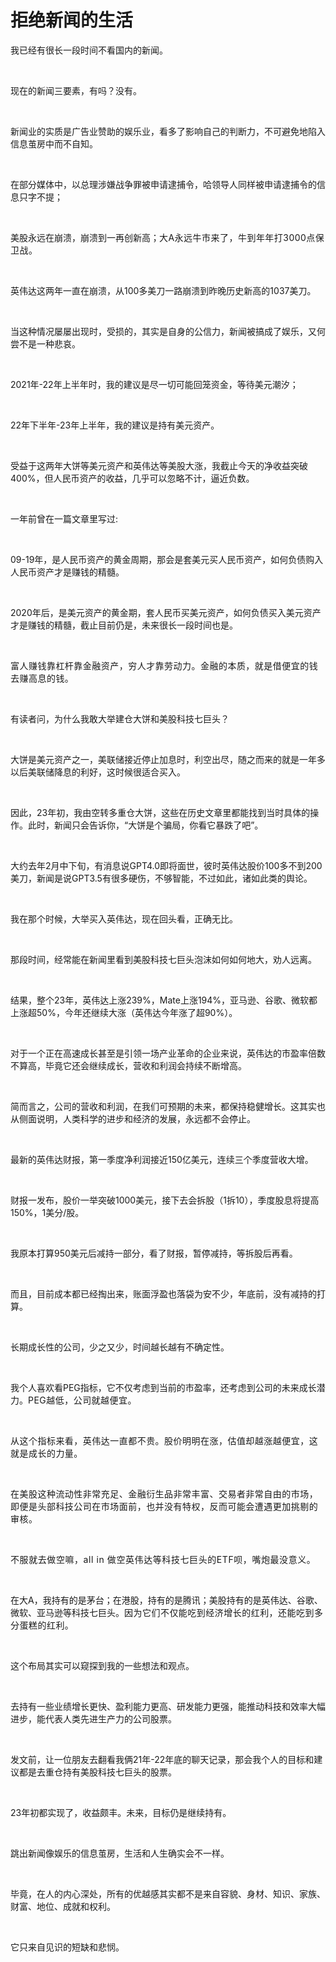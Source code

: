 # 拒绝新闻的生活

<p style="visibility: visible;">我已经有很长一段时间不看国内的新闻。</p><p style="visibility: visible;"><br style="visibility: visible;"></p><p style="visibility: visible;">现在的新闻三要素，有吗？没有。</p><p style="visibility: visible;"><br style="visibility: visible;"></p><p style="visibility: visible;">新闻业的实质是广告业赞助的娱乐业，看多了影响自己的判断力，不可避免地陷入信息茧房中而不自知。</p><p style="visibility: visible;"><br style="visibility: visible;"></p><p style="visibility: visible;">在部分媒体中，以总理涉嫌战争罪被申请逮捕令，哈领导人同样被申请逮捕令的信息只字不提；</p><p style="visibility: visible;"><br style="visibility: visible;"></p><p style="visibility: visible;">美股永远在崩溃，崩溃到一再创新高；<span style="background-color: transparent; letter-spacing: 0.034em; caret-color: var(--weui-BRAND); visibility: visible;">大A永远牛市来了，牛到年年打3000点保卫战。</span></p><p style="visibility: visible;"><br style="visibility: visible;"></p><p style="visibility: visible;">英伟达这两年一直在崩溃，从100多美刀一路崩溃到昨晚历史新高的1037美刀。</p><p style="visibility: visible;"><br style="visibility: visible;"></p><p style="visibility: visible;">当这种情况屡屡出现时，受损的，其实是自身的公信力，新闻被搞成了娱乐，又何尝不是一种悲哀。</p><p style="visibility: visible;"><br style="visibility: visible;"></p><p style="visibility: visible;">2021年-22年上半年时，我的建议是尽一切可能回笼资金，等待美元潮汐；</p><p style="visibility: visible;"><br style="visibility: visible;"></p><p style="visibility: visible;">22年下半年-23年上半年，我的建议是持有美元资产。</p><p style="visibility: visible;"><br style="visibility: visible;"></p><p style="visibility: visible;">受益于这两年大饼等美元资产和英伟达等美股大涨，我截止今天的净收益突破400%，但人民币资产的收益，几乎可以忽略不计，逼近负数。</p><p style="visibility: visible;"><br style="visibility: visible;"></p><p style="visibility: visible;">一年前曾在一篇文章里写过:</p><p style="visibility: visible;"><br style="visibility: visible;"></p><p style="visibility: visible;">09-19年，是人民币资产的黄金周期，那会是套美元买人民币资产，如何负债购入人民币资产才是赚钱的精髓。</p><p style="visibility: visible;"><br style="visibility: visible;"></p><p style="visibility: visible;">2020年后，是美元资产的黄金期，套人民币买美元资产，如何负债买入美元资产才是赚钱的精髓，截止目前仍是，未来很长一段时间也是。</p><p style="visibility: visible;"><span style="background-color: transparent; letter-spacing: 0.034em; caret-color: var(--weui-BRAND); visibility: visible;"><br style="visibility: visible;"></span></p><p style="visibility: visible;"><span style="background-color: transparent; letter-spacing: 0.034em; caret-color: var(--weui-BRAND); visibility: visible;">富人赚钱靠杠杆靠金融资产，穷人才靠劳动力。金融的本质，就是借便宜的钱去赚高息的钱。</span></p><p style="visibility: visible;"><br style="visibility: visible;"></p><p style="visibility: visible;">有读者问，为什么我敢大举建仓大饼和美股科技七巨头？</p><p style="visibility: visible;"><br style="visibility: visible;"></p><p style="visibility: visible;">大饼是美元资产之一，美联储接近停止加息时，利空出尽，随之而来的就是一年多以后美联储降息的利好，这时候很适合买入。</p><p style="visibility: visible;"><br style="visibility: visible;"></p><p style="visibility: visible;">因此，23年初，我由空转多重仓大饼，这些在历史文章里都能找到当时具体的操作。此时，新闻只会告诉你，“大饼是个骗局，你看它暴跌了吧”。</p><p><br></p><p>大约去年2月中下旬，有消息说GPT4.0即将面世，彼时英伟达股价100多不到200美刀，新闻是说GPT3.5有很多硬伤，不够智能，不过如此，诸如此类的舆论。</p><p><br></p><p>我在那个时候，大举买入英伟达，现在回头看，正确无比。</p><p><br></p><p>那段时间，经常能在新闻里看到美股科技七巨头泡沫如何如何地大，劝人远离。</p><p><br></p><p>结果，整个23年，英伟达上涨239%，Mate上涨194%，亚马逊、谷歌、微软都上涨超50%，今年还继续大涨（英伟达今年涨了超90%）。</p><p><br></p><p>对于一个正在高速成长甚至是引领一场产业革命的企业来说，英伟达的市盈率倍数不算高，毕竟它还会继续成长，营收和利润会持续不断增高。</p><p><br></p><p>简而言之，公司的营收和利润，在我们可预期的未来，都保持稳健增长。这其实也从侧面说明，人类科学的进步和经济的发展，永远都不会停止。</p><p><br></p><p>最新的英伟达财报，第一季度净利润接近150亿美元，连续三个季度营收大增。</p><p><br></p><p>财报一发布，股价一举突破1000美元，接下去会拆股（1拆10），季度股息将提高150%，1美分/股。</p><p><br></p><p>我原本打算950美元后减持一部分，看了财报，暂停减持，等拆股后再看。</p><p><br></p><p>而且，目前成本都已经掏出来，账面浮盈也落袋为安不少，年底前，没有减持的打算。</p><p><br></p><p>长期成长性的公司，少之又少，时间越长越有不确定性。</p><p><br></p><p>我个人喜欢看PEG指标，它不仅考虑到当前的市盈率，还考虑到公司的未来成长潜力。<span style="background-color: transparent;letter-spacing: 0.034em;caret-color: var(--weui-BRAND);">PEG越低，公司就越便宜。</span></p><p><span style="background-color: transparent;letter-spacing: 0.034em;caret-color: var(--weui-BRAND);"><br></span></p><p><span style="background-color: transparent;letter-spacing: 0.034em;caret-color: var(--weui-BRAND);">从这个指标来看，英伟达一直都不贵。股价明明在涨，估值却越涨越便宜，这就是成长的力量。</span></p><p><span style="background-color: transparent;letter-spacing: 0.034em;caret-color: var(--weui-BRAND);"><br></span></p><p><span style="background-color: transparent;letter-spacing: 0.034em;caret-color: var(--weui-BRAND);">在美股这种流动性非常充足、金融衍生品非常丰富、交易者非常自由的市场，即便是头部科技公司在市场面前，也并没有特权，反而可能会遭遇更加挑剔的审核。</span></p><p><span style="background-color: transparent;letter-spacing: 0.034em;caret-color: var(--weui-BRAND);"><br></span></p><p><span style="letter-spacing: 0.578px;">不服就去做空嘛，all in 做空英伟达等科技七巨头的ETF呗，嘴炮最没意义。</span></p><p><br></p><p>在大A，我持有的是茅台；在港股，持有的是腾讯；美股持有的是英伟达、谷歌、微软、亚马逊等科技七巨头。<span style="background-color: transparent;caret-color: var(--weui-BRAND);letter-spacing: 0.034em;">因为它们不仅能吃到经济增长的红利，还能吃到多分蛋糕的红利。</span></p><p><br></p><p>这个布局其实可以窥探到我的一些想法和观点。</p><p><br></p><p>去持有一些业绩增长更快、盈利能力更高、研发能力更强，能推动科技和效率大幅进步，能代表人类先进生产力的公司股票。</p><p><br></p><p>发文前，让一位朋友去翻看我俩21年-22年底的聊天记录，那会我个人的目标和建议都是去重仓持有美股科技七巨头的股票。</p><p><br></p><p>23年初都实现了，收益颇丰。未来，目标仍是继续持有。</p><p><br></p><p>跳出新闻像娱乐的信息茧房，生活和人生确实会不一样。</p><p><br></p><p>毕竟，在人的内心深处，所有的优越感其实都不是来自容貌、身材、知识、家族、财富、地位、成就和权利。</p><p><br></p><p>它只来自见识的短缺和悲悯。</p><p style="display: none;"><mp-style-type data-value="10000"></mp-style-type></p>